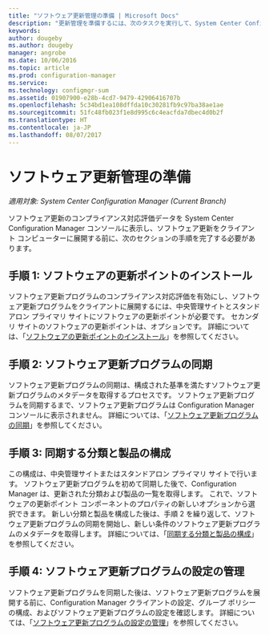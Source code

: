 ```yaml
---
title: "ソフトウェア更新管理の準備 | Microsoft Docs"
description: "更新管理を準備するには、次のタスクを実行して、System Center Configuration Manager コンソールでコンプライアンス対応評価データを表示します。"
keywords: 
author: dougeby
ms.author: dougeby
manager: angrobe
ms.date: 10/06/2016
ms.topic: article
ms.prod: configuration-manager
ms.service: 
ms.technology: configmgr-sum
ms.assetid: 01907900-e28b-4cd7-9479-42906416707b
ms.openlocfilehash: 5c34bd1ea108dffda10c30281fb9c97ba38ae1ae
ms.sourcegitcommit: 51fc48fb023f1e8d995c6c4eacfda7dbec4d0b2f
ms.translationtype: HT
ms.contentlocale: ja-JP
ms.lasthandoff: 08/07/2017
---
```

# <a name="prepare-for-software-updates-management"></a>ソフトウェア更新管理の準備

*適用対象: System Center Configuration Manager (Current Branch)*

ソフトウェア更新のコンプライアンス対応評価データを System Center Configuration Manager コンソールに表示し、ソフトウェア更新をクライアント コンピューターに展開する前に、次のセクションの手順を完了する必要があります。

## <a name="step-1-install-a-software-update-point"></a>手順 1: ソフトウェアの更新ポイントのインストール  
ソフトウェア更新プログラムのコンプライアンス対応評価を有効にし、ソフトウェア更新プログラムをクライアントに展開するには、中央管理サイトとスタンドアロン プライマリ サイトにソフトウェアの更新ポイントが必要です。 セカンダリ サイトのソフトウェアの更新ポイントは、オプションです。 詳細については、「[ソフトウェアの更新ポイントのインストール](install-a-software-update-point.md)」を参照してください。  

## <a name="step-2-synchronize-software-updates"></a>手順 2: ソフトウェア更新プログラムの同期
ソフトウェア更新プログラムの同期は、構成された基準を満たすソフトウェア更新プログラムのメタデータを取得するプロセスです。 ソフトウェア更新プログラムを同期するまで、ソフトウェア更新プログラムは Configuration Manager コンソールに表示されません。 詳細については、「[ソフトウェア更新プログラムの同期](synchronize-software-updates.md)」を参照してください。   

## <a name="step-3-configure-classifications-and-products-to-synchronize"></a>手順 3: 同期する分類と製品の構成
この構成は、中央管理サイトまたはスタンドアロン プライマリ サイトで行います。 ソフトウェア更新プログラムを初めて同期した後で、Configuration Manager は、更新された分類および製品の一覧を取得します。 これで、ソフトウェアの更新ポイント コンポーネントのプロパティの新しいオプションから選択できます。 新しい分類と製品を構成した後は、手順 2 を繰り返して、ソフトウェア更新プログラムの同期を開始し、新しい条件のソフトウェア更新プログラムのメタデータを取得します。 詳細については、「[同期する分類と製品の構成](configure-classifications-and-products.md)」を参照してください。

## <a name="step-4-manage-settings-for-software-updates"></a>手順 4: ソフトウェア更新プログラムの設定の管理
ソフトウェア更新プログラムを同期した後は、ソフトウェア更新プログラムを展開する前に、Configuration Manager クライアントの設定、グループ ポリシーの構成、およびソフトウェア更新プログラムの設定を確認します。 詳細については、「[ソフトウェア更新プログラムの設定の管理](manage-settings-for-software-updates.md)」を参照してください。
